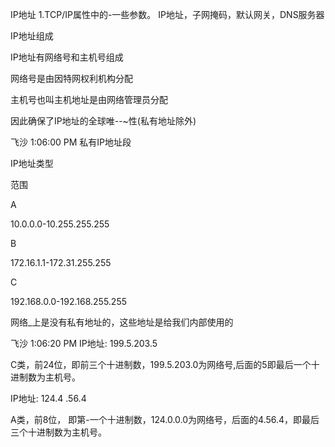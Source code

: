IP地址
1.TCP/IP属性中的-一些参数。
IP地址，子网掩码，默认网关，DNS服务器

IP地址组成

IP地址有网络号和主机号组成

网络号是由因特网权利机构分配

主机号也叫主机地址是由网络管理员分配

因此确保了IP地址的全球唯--~性(私有地址除外)

飞沙 1:06:00 PM
私有IP地址段

IP地址类型

范围

A

10.0.0.0-10.255.255.255

B

172.16.1.1-172.31.255.255

C

192.168.0.0-192.168.255.255

网络_上是没有私有地址的，这些地址是给我们内部使用的

飞沙 1:06:20 PM
IP地址: 199.5.203.5

C类，前24位，即前三个十进制数，199.5.203.0为网络号,后面的5即最后一个十进制数为主机号。

IP地址: 124.4 .56.4

A类，前8位， 即第-一个十进制数，124.0.0.0为网络号，后面的4.56.4，即最后三个十进制数为主机号。

